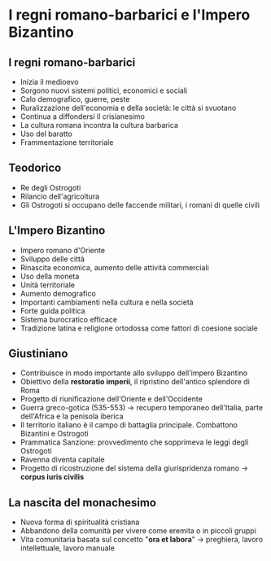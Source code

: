 # I regni romano-barbarici e l'Impero Bizantino

## I regni romano-barbarici

- Inizia il medioevo
- Sorgono nuovi sistemi politici, economici e sociali
- Calo demografico, guerre, peste
- Ruralizzazione dell'economia e della società: le città si svuotano
- Continua a diffondersi il crisianesimo
- La cultura romana incontra la cultura barbarica
- Uso del baratto
- Frammentazione territoriale

## Teodorico

- Re degli Ostrogoti
- Rilancio dell'agricoltura
- Gli Ostrogoti si occupano delle faccende militari, i romani di quelle civili

## L'Impero Bizantino

- Impero romano d'Oriente
- Sviluppo delle città
- Rinascita economica, aumento delle attività commerciali
- Uso della moneta
- Unità territoriale
- Aumento demografico
- Importanti cambiamenti nella cultura e nella società
- Forte guida politica
- Sistema burocratico efficace
- Tradizione latina e religione ortodossa come fattori di coesione sociale

## Giustiniano

- Contribuisce in modo importante allo sviluppo dell'impero Bizantino
- Obiettivo della **restoratio imperii**, il ripristino dell'antico splendore di Roma
- Progetto di riunificazione dell'Oriente e dell'Occidente
- Guerra greco-gotica (535-553) → recupero temporaneo dell'Italia, parte dell'Africa e la penisola iberica
- Il territorio italiano è il campo di battaglia principale. Combattono Bizantini e Ostrogoti
- Prammatica Sanzione: provvedimento che sopprimeva le leggi degli Ostrogoti
- Ravenna diventa capitale
- Progetto di ricostruzione del sistema della giurispridenza romano → **corpus iuris civilis**

## La nascita del monachesimo

- Nuova forma di spiritualità cristiana
- Abbandono della comunità per vivere come eremita o in piccoli gruppi
- Vita comunitaria basata sul concetto "**ora et labora**" → preghiera, lavoro intellettuale, lavoro manuale